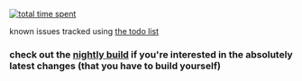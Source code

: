 [![total time spent](https://wakatime.com/badge/github/ijre/Hatsune_Miku-Bot.svg)](https://wakatime.com/@ijre/projects/fevfeooywz)

known issues tracked using [the todo list](https://github.com/ijre/Hatsune_Miku-Bot/projects/1)  
  
### check out the [nightly build](https://github.com/ijre/Hatsune_Miku-Bot/tree/nightly) if you're interested in the absolutely latest changes (that you have to build yourself)